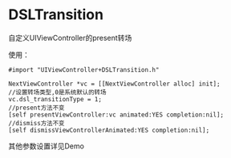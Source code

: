 # DSLTransition
自定义UIViewController的present转场

使用：
```
#import "UIViewController+DSLTransition.h"

NextViewController *vc = [[NextViewController alloc] init];
//设置转场类型,0是系统默认的转场
vc.dsl_transitionType = 1;
//present方法不变
[self presentViewController:vc animated:YES completion:nil];
//dismiss方法不变
[self dismissViewControllerAnimated:YES completion:nil];
```
其他参数设置详见Demo
